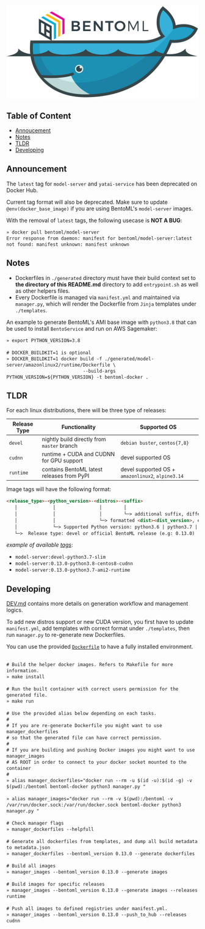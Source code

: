 ![bentoml-docker](tools/img/bentoml-docker.png)

## Table of Content
- [Annoucement](#announcement)
- [Notes](#notes)
- [TLDR](#tldr)
- [Developing](#developing)

## Announcement

The `latest` tag for `model-server` and `yatai-service` has been deprecated on Docker Hub.

Current tag format will also be deprecated. Make sure to update `@env(docker_base_image)` if you are
using BentoML's `model-server` images.

With the removal of `latest` tags, the following usecase is **NOT A BUG**:

```shell
» docker pull bentoml/model-server
Error response from daemon: manifest for bentoml/model-server:latest 
not found: manifest unknown: manifest unknown
```

## Notes
- Dockerfiles in `./generated` directory must have their build context set to **the directory of this README.md** directory to  add `entrypoint.sh` as well as other helpers files. 
- Every Dockerfile is managed via `manifest.yml` and maintained via `manager.py`, which will render the Dockerfile from `Jinja` templates under `./templates`.

An example to generate BentoML's AMI base image with `python3.8` that can be used to install `BentoService` and run on AWS Sagemaker:

```shell
» export PYTHON_VERSION=3.8
  
# DOCKER_BUILDKIT=1 is optional
» DOCKER_BUILDKIT=1 docker build -f ./generated/model-server/amazonlinux2/runtime/Dockerfile \
                            --build-args PYTHON_VERSION=${PYTHON_VERSION} -t bentoml-docker . 
```

## TLDR

For each linux distributions, there will be three type of releases:

| Release Type | Functionality | Supported OS |
|--------------|---------------| -------------|
| `devel`      | nightly build directly from `master` branch | `debian buster`, `centos{7,8}` |
| `cudnn`      | runtime + CUDA and CUDNN  for GPU support | devel supported OS |
| `runtime`    | contains BentoML latest releases from PyPI | devel supported OS + `amazonlinux2`, `alpine3.14` |

Image tags will have the following format:

```markdown
<release_type>-<python_version>-<distros>-<suffix>
   │             │                │        │
   │             │                │        └─> additional suffix, differentiate runtime and cudnn releases
   │             │                └─> formatted <dist><dist_version>, e.g: ami2, slim, centos7
   │             └─> Supported Python version: python3.6 | python3.7 | python3.8
   └─>  Release type: devel or official BentoML release (e.g: 0.13.0)                                           
```

_example of available [tags](https://hub.docker.com/repository/docker/bentoml/model-server/tags?page=1&ordering=last_updated)_:
- `model-server:devel-python3.7-slim`
- `model-server:0.13.0-python3.8-centos8-cudnn`
- `model-server:0.13.0-python3.7-ami2-runtime`

## Developing

[DEV.md](https://github.com/bentoml/BentoML/blob/master/docker/docs/DEV.md) contains more details on generation workflow and management logics.

To add new distros support or new CUDA version, you first have to update `manifest.yml`, add templates with correct format under `./templates`, then run `manager.py` to re-generate new Dockerfiles.

You can use the provided [`Dockerfile`](https://github.com/bentoml/BentoML/blob/master/docker/Dockerfile) to have a fully installed environment.
```shell

# Build the helper docker images. Refers to Makefile for more information.
» make install

# Run the built container with correct users permission for the generated file.
» make run 

# Use the provided alias below depending on each tasks.
#
# If you are re-generate Dockerfile you might want to use manager_dockerfiles 
# so that the generated file can have correct permission.
#
# If you are building and pushing Docker images you might want to use manager_images 
# AS ROOT in order to connect to your docker socket mounted to the container
#
» alias manager_dockerfiles="docker run --rm -u $(id -u):$(id -g) -v $(pwd):/bentoml bentoml-docker python3 manager.py "

» alias manager_images="docker run --rm -v $(pwd):/bentoml -v /var/run/docker.sock:/var/run/docker.sock bentoml-docker python3 manager.py "

# Check manager flags
» manager_dockerfiles --helpfull

# Generate all dockerfiles from templates, and dump all build metadata to metadata.json
» manager_dockerfiles --bentoml_version 0.13.0 --generate dockerfiles

# Build all images
» manager_images --bentoml_version 0.13.0 --generate images

# Build images for specific releases
» manager_images --bentoml_version 0.13.0 --generate images --releases runtime

# Push all images to defined registries under manifest.yml.
» manager_images --bentoml_version 0.13.0 --push_to_hub --releases cudnn
```